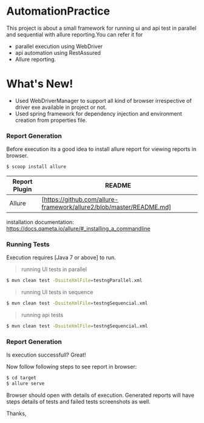 # AutomationPractice

This project is about a small framework for running ui and api test in parallel and sequential with allure reporting.You can refer it for

  - parallel execution using WebDriver
  - api automation using RestAssured
  - Allure reporting.

# What's New!

  - Used WebDriverManager to support all kind of browser irrespective of driver exe available in project or not.
  - Used spring framework for dependency injection and environment creation from properties file.

### Report Generation

Before execution its a good idea to install allure report for viewing reports in browser.
```sh
$ scoop install allure
```

| Report Plugin | README |
| ------ | ------ |
| Allure | [https://github.com/allure-framework/allure2/blob/master/README.md]|

installation documentation: https://docs.qameta.io/allure/#_installing_a_commandline

### Running Tests

Execution requires [Java 7 or above] to run.

> running UI tests in parallel

```sh
$ mvn clean test -DsuiteXmlFile=testngParallel.xml
```
> running UI tests in sequence

```sh
$ mvn clean test -DsuiteXmlFile=testngSequencial.xml
```
> running api tests

```sh
$ mvn clean test -DsuiteXmlFile=testngSequencial.xml
```
### Report Generation

Is execution successfull? Great!

Now follow following steps to see report in browser:
```sh
$ cd target
$ allure serve
```

Browser should open with details of execution. Generated reports will have steps details of tests and failed tests screenshots as well.

Thanks,

